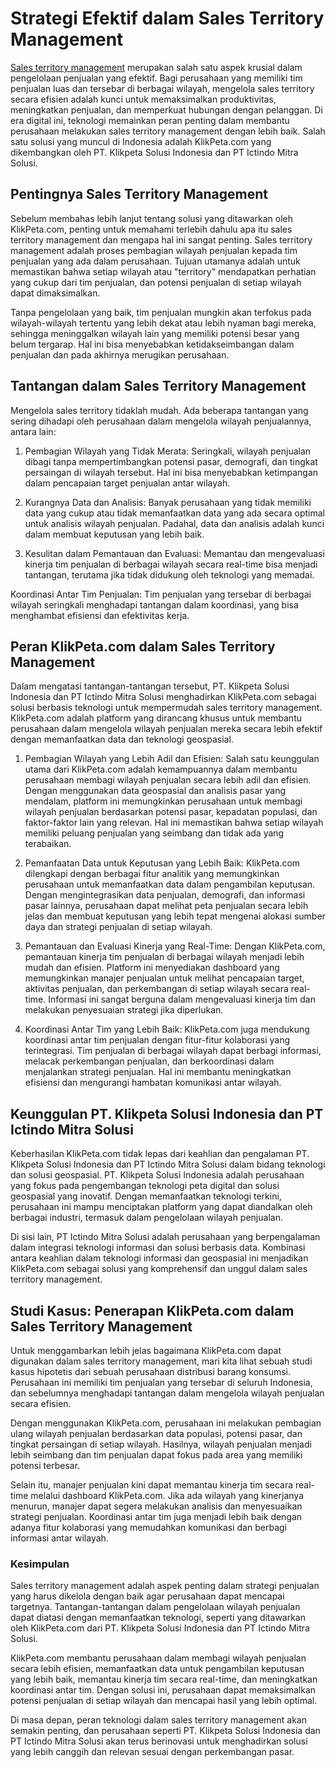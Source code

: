 # Strategi Efektif dalam Sales Territory Management

<a href="https://klikpeta.com/sales-territory-management/">Sales territory management</a> merupakan salah satu aspek krusial dalam pengelolaan penjualan yang efektif. Bagi perusahaan yang memiliki tim penjualan luas dan tersebar di berbagai wilayah, mengelola sales territory secara efisien adalah kunci untuk memaksimalkan produktivitas, meningkatkan penjualan, dan memperkuat hubungan dengan pelanggan. Di era digital ini, teknologi memainkan peran penting dalam membantu perusahaan melakukan sales territory management dengan lebih baik. Salah satu solusi yang muncul di Indonesia adalah KlikPeta.com yang dikembangkan oleh PT. Klikpeta Solusi Indonesia dan PT Ictindo Mitra Solusi.

## Pentingnya Sales Territory Management
Sebelum membahas lebih lanjut tentang solusi yang ditawarkan oleh KlikPeta.com, penting untuk memahami terlebih dahulu apa itu sales territory management dan mengapa hal ini sangat penting. Sales territory management adalah proses pembagian wilayah penjualan kepada tim penjualan yang ada dalam perusahaan. Tujuan utamanya adalah untuk memastikan bahwa setiap wilayah atau "territory" mendapatkan perhatian yang cukup dari tim penjualan, dan potensi penjualan di setiap wilayah dapat dimaksimalkan.

Tanpa pengelolaan yang baik, tim penjualan mungkin akan terfokus pada wilayah-wilayah tertentu yang lebih dekat atau lebih nyaman bagi mereka, sehingga meninggalkan wilayah lain yang memiliki potensi besar yang belum tergarap. Hal ini bisa menyebabkan ketidakseimbangan dalam penjualan dan pada akhirnya merugikan perusahaan.

## Tantangan dalam Sales Territory Management
Mengelola sales territory tidaklah mudah. Ada beberapa tantangan yang sering dihadapi oleh perusahaan dalam mengelola wilayah penjualannya, antara lain:

1. Pembagian Wilayah yang Tidak Merata: Seringkali, wilayah penjualan dibagi tanpa mempertimbangkan potensi pasar, demografi, dan tingkat persaingan di wilayah tersebut. Hal ini bisa menyebabkan ketimpangan dalam pencapaian target penjualan antar wilayah.

2. Kurangnya Data dan Analisis: Banyak perusahaan yang tidak memiliki data yang cukup atau tidak memanfaatkan data yang ada secara optimal untuk analisis wilayah penjualan. Padahal, data dan analisis adalah kunci dalam membuat keputusan yang lebih baik.

3. Kesulitan dalam Pemantauan dan Evaluasi: Memantau dan mengevaluasi kinerja tim penjualan di berbagai wilayah secara real-time bisa menjadi tantangan, terutama jika tidak didukung oleh teknologi yang memadai.

Koordinasi Antar Tim Penjualan: Tim penjualan yang tersebar di berbagai wilayah seringkali menghadapi tantangan dalam koordinasi, yang bisa menghambat efisiensi dan efektivitas kerja.

## Peran KlikPeta.com dalam Sales Territory Management
Dalam mengatasi tantangan-tantangan tersebut, PT. Klikpeta Solusi Indonesia dan PT Ictindo Mitra Solusi menghadirkan KlikPeta.com sebagai solusi berbasis teknologi untuk mempermudah sales territory management. KlikPeta.com adalah platform yang dirancang khusus untuk membantu perusahaan dalam mengelola wilayah penjualan mereka secara lebih efektif dengan memanfaatkan data dan teknologi geospasial.

1. Pembagian Wilayah yang Lebih Adil dan Efisien:
Salah satu keunggulan utama dari KlikPeta.com adalah kemampuannya dalam membantu perusahaan membagi wilayah penjualan secara lebih adil dan efisien. Dengan menggunakan data geospasial dan analisis pasar yang mendalam, platform ini memungkinkan perusahaan untuk membagi wilayah penjualan berdasarkan potensi pasar, kepadatan populasi, dan faktor-faktor lain yang relevan. Hal ini memastikan bahwa setiap wilayah memiliki peluang penjualan yang seimbang dan tidak ada yang terabaikan.

2. Pemanfaatan Data untuk Keputusan yang Lebih Baik:
KlikPeta.com dilengkapi dengan berbagai fitur analitik yang memungkinkan perusahaan untuk memanfaatkan data dalam pengambilan keputusan. Dengan mengintegrasikan data penjualan, demografi, dan informasi pasar lainnya, perusahaan dapat melihat peta penjualan secara lebih jelas dan membuat keputusan yang lebih tepat mengenai alokasi sumber daya dan strategi penjualan di setiap wilayah.

3. Pemantauan dan Evaluasi Kinerja yang Real-Time:
Dengan KlikPeta.com, pemantauan kinerja tim penjualan di berbagai wilayah menjadi lebih mudah dan efisien. Platform ini menyediakan dashboard yang memungkinkan manajer penjualan untuk melihat pencapaian target, aktivitas penjualan, dan perkembangan di setiap wilayah secara real-time. Informasi ini sangat berguna dalam mengevaluasi kinerja tim dan melakukan penyesuaian strategi jika diperlukan.

4. Koordinasi Antar Tim yang Lebih Baik:
KlikPeta.com juga mendukung koordinasi antar tim penjualan dengan fitur-fitur kolaborasi yang terintegrasi. Tim penjualan di berbagai wilayah dapat berbagi informasi, melacak perkembangan penjualan, dan berkoordinasi dalam menjalankan strategi penjualan. Hal ini membantu meningkatkan efisiensi dan mengurangi hambatan komunikasi antar wilayah.

## Keunggulan PT. Klikpeta Solusi Indonesia dan PT Ictindo Mitra Solusi
Keberhasilan KlikPeta.com tidak lepas dari keahlian dan pengalaman PT. Klikpeta Solusi Indonesia dan PT Ictindo Mitra Solusi dalam bidang teknologi dan solusi geospasial. PT. Klikpeta Solusi Indonesia adalah perusahaan yang fokus pada pengembangan teknologi peta digital dan solusi geospasial yang inovatif. Dengan memanfaatkan teknologi terkini, perusahaan ini mampu menciptakan platform yang dapat diandalkan oleh berbagai industri, termasuk dalam pengelolaan wilayah penjualan.

Di sisi lain, PT Ictindo Mitra Solusi adalah perusahaan yang berpengalaman dalam integrasi teknologi informasi dan solusi berbasis data. Kombinasi antara keahlian dalam teknologi informasi dan geospasial ini menjadikan KlikPeta.com sebagai solusi yang komprehensif dan unggul dalam sales territory management.

## Studi Kasus: Penerapan KlikPeta.com dalam Sales Territory Management
Untuk menggambarkan lebih jelas bagaimana KlikPeta.com dapat digunakan dalam sales territory management, mari kita lihat sebuah studi kasus hipotetis dari sebuah perusahaan distribusi barang konsumsi. Perusahaan ini memiliki tim penjualan yang tersebar di seluruh Indonesia, dan sebelumnya menghadapi tantangan dalam mengelola wilayah penjualan secara efisien.

Dengan menggunakan KlikPeta.com, perusahaan ini melakukan pembagian ulang wilayah penjualan berdasarkan data populasi, potensi pasar, dan tingkat persaingan di setiap wilayah. Hasilnya, wilayah penjualan menjadi lebih seimbang dan tim penjualan dapat fokus pada area yang memiliki potensi terbesar.

Selain itu, manajer penjualan kini dapat memantau kinerja tim secara real-time melalui dashboard KlikPeta.com. Jika ada wilayah yang kinerjanya menurun, manajer dapat segera melakukan analisis dan menyesuaikan strategi penjualan. Koordinasi antar tim juga menjadi lebih baik dengan adanya fitur kolaborasi yang memudahkan komunikasi dan berbagi informasi antar wilayah.

### Kesimpulan
Sales territory management adalah aspek penting dalam strategi penjualan yang harus dikelola dengan baik agar perusahaan dapat mencapai targetnya. Tantangan-tantangan dalam pengelolaan wilayah penjualan dapat diatasi dengan memanfaatkan teknologi, seperti yang ditawarkan oleh KlikPeta.com dari PT. Klikpeta Solusi Indonesia dan PT Ictindo Mitra Solusi.

KlikPeta.com membantu perusahaan dalam membagi wilayah penjualan secara lebih efisien, memanfaatkan data untuk pengambilan keputusan yang lebih baik, memantau kinerja tim secara real-time, dan meningkatkan koordinasi antar tim. Dengan solusi ini, perusahaan dapat memaksimalkan potensi penjualan di setiap wilayah dan mencapai hasil yang lebih optimal.

Di masa depan, peran teknologi dalam sales territory management akan semakin penting, dan perusahaan seperti PT. Klikpeta Solusi Indonesia dan PT Ictindo Mitra Solusi akan terus berinovasi untuk menghadirkan solusi yang lebih canggih dan relevan sesuai dengan perkembangan pasar.
